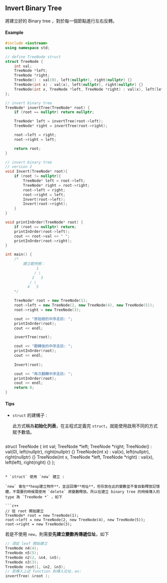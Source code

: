 ## Invert Binary Tree

將建立好的 Binary tree ，對於每一個節點進行左右反轉。



#### Example

```c++
#include <iostream>
using namespace std;

// define TreeNode struct
struct TreeNode {
    int val;
    TreeNode *left;
    TreeNode *right;
    TreeNode() : val(0), left(nullptr), right(nullptr) {}
    TreeNode(int x) : val(x), left(nullptr), right(nullptr) {}
    TreeNode(int x, TreeNode *left, TreeNode *right) : val(x), left(left), right(right) {}
};

// invert binary tree
TreeNode* invertTree(TreeNode* root) {
    if (root == nullptr) return nullptr;

    TreeNode* left = invertTree(root->left);
    TreeNode* right = invertTree(root->right);

    root->left = right;
    root->right = left;

    return root;
}

// invert binary tree
// version 2
void Invert(TreeNode* root){
    if (root != nullptr){
        TreeNode* left = root->left;
        TreeNode* right = root->right;
        root->left = right;
        root->right = left;
        Invert(root->left);
        Invert(root->right);
    }
}

void printInOrder(TreeNode* root) {
    if (root == nullptr) return;
    printInOrder(root->left);
    cout << root->val << " ";
    printInOrder(root->right);
}

int main() {
    /*
        建立範例樹：
              1
             / \
            2   3
           / \
          4   5
    */

    TreeNode* root = new TreeNode(1);
    root->left = new TreeNode(2, new TreeNode(4), new TreeNode(5));
    root->right = new TreeNode(3);

    cout << "原始樹的中序走訪: ";
    printInOrder(root);
    cout << endl;

    invertTree(root);

    cout << "翻轉後的中序走訪: ";
    printInOrder(root);
    cout << endl;
    
	Invert(root);

    cout << "再次翻轉中序走訪: ";
    printInOrder(root);
    cout << endl;
    return 0;
}
```



#### Tips

* `struct` 的建構子 :

  此方式稱為**初始化列表**，在主程式定義完 `struct`，就能使用啟用不同的方式賦予數值。

  ```c++
struct TreeNode {
    int val;
    TreeNode *left;
    TreeNode *right;
    TreeNode() : val(0), left(nullptr), right(nullptr) {}
    TreeNode(int x) : val(x), left(nullptr), right(nullptr) {}
    TreeNode(int x, TreeNode *left, TreeNode *right) : val(x), left(left), right(right) {}
};
  ```

* `struct` 使用 `new` 建立 :

  `new` 會在**heap建立物件**，並且回傳**地址**，但存放在此的變數並不會自動釋放記憶體，不需要的時候需使用 `delete` 將變數釋放。所以在建立 binary tree 的時候傳入的 type 為 `TreeNode *` ，如下

  ```c++
  // 從 root 開始建立
  TreeNode* root = new TreeNode(1);
  root->left = new TreeNode(2, new TreeNode(4), new TreeNode(5));
  root->right = new TreeNode(3);
  ```

  若是不使用 `new`，則需要**先建立變數再傳遞位址**，如下

  ```c++
  // 須從 leaf 開始建立
  TreeNode n4(4);
  TreeNode n5(5);
  TreeNode n2(2, &n4, &n5);
  TreeNode n3(3);
  TreeNode root(1, &n2, &n3);
  // 若傳入上述 function 則傳入位址，ex:
  invertTree( &root );
  ```

  

